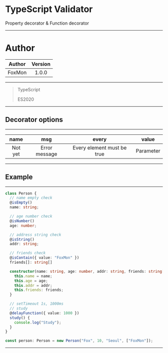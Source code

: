# TypeScript Validator

Property decorator & Function decorator

---

# Author

| Author | Version |
| :----: | :-----: |
| FoxMon |  1.0.0  |

---

> TypeScript
>
> ES2020

---

## Decorator options

---

|  name   |      msg      |           every            |   value   |
| :-----: | :-----------: | :------------------------: | :-------: |
| Not yet | Error message | Every element must be true | Parameter |

---

## Example

---

```typescript
class Person {
  // name empty check
  @isEmpty()
  name: string;

  // age number check
  @isNumber()
  age: number;

  // address string check
  @isString()
  addr: string;

  // friends check
  @isContain({ value: "FoxMon" })
  friends[]: string[]

  constructor(name: string, age: number, addr: string, friends: string[]) {
    this.name = name;
    this.age = age;
    this.addr = addr;
    this.friends: friends;
  }

  // setTimeout 1s, 1000ms
  // study
  @delayFunction({ value: 1000 })
  study() {
    console.log("Study");
  }
}

const person: Person = new Person("Fox", 10, "Seoul", ["FoxMon"]);
```

---
